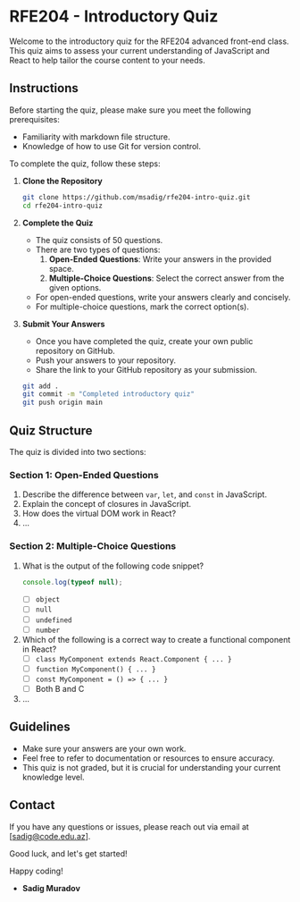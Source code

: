 
# RFE204 - Introductory Quiz

Welcome to the introductory quiz for the RFE204 advanced front-end class. This quiz aims to assess your current understanding of JavaScript and React to help tailor the course content to your needs.


## Instructions

Before starting the quiz, please make sure you meet the following prerequisites:

- Familiarity with markdown file structure.
- Knowledge of how to use Git for version control.

To complete the quiz, follow these steps:

1. **Clone the Repository**
   ```bash
   git clone https://github.com/msadig/rfe204-intro-quiz.git
   cd rfe204-intro-quiz
   ```

2. **Complete the Quiz**
   - The quiz consists of 50 questions.
   - There are two types of questions:
     1. **Open-Ended Questions**: Write your answers in the provided space.
     2. **Multiple-Choice Questions**: Select the correct answer from the given options.
   - For open-ended questions, write your answers clearly and concisely.
   - For multiple-choice questions, mark the correct option(s).

3. **Submit Your Answers**
   - Once you have completed the quiz, create your own public repository on GitHub.
   - Push your answers to your repository.
   - Share the link to your GitHub repository as your submission.

   ```bash
   git add .
   git commit -m "Completed introductory quiz"
   git push origin main
   ```


## Quiz Structure

The quiz is divided into two sections:

### Section 1: Open-Ended Questions
1. Describe the difference between `var`, `let`, and `const` in JavaScript.
2. Explain the concept of closures in JavaScript.
3. How does the virtual DOM work in React?
4. ...

### Section 2: Multiple-Choice Questions
1. What is the output of the following code snippet?
   ```javascript
   console.log(typeof null);
   ```
   - [ ] `object`
   - [ ] `null`
   - [ ] `undefined`
   - [ ] `number`

2. Which of the following is a correct way to create a functional component in React?
   - [ ] `class MyComponent extends React.Component { ... }`
   - [ ] `function MyComponent() { ... }`
   - [ ] `const MyComponent = () => { ... }`
   - [ ] Both B and C

3. ...

## Guidelines

- Make sure your answers are your own work.
- Feel free to refer to documentation or resources to ensure accuracy.
- This quiz is not graded, but it is crucial for understanding your current knowledge level.

## Contact

If you have any questions or issues, please reach out via email at [sadig@code.edu.az].

Good luck, and let's get started!


Happy coding!

- **Sadig Muradov**
